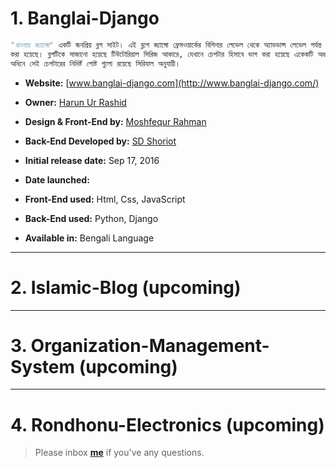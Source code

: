 # 1. Banglai-Django 

```python
"বাংলায় জ্যাঙ্গো" একটি জনপ্রিয় ব্লগ সাইট। এই ব্লগে জ্যাঙ্গো ফ্রেমওয়ার্কের বিগিনার লেভেল থেকে অ্যাডভান্স লেভেল পর্যন্ত সবকিছু বাংলায় তুলে ধরার চেষ্টা
করা হয়েছে। ব্লগটিকে সাজানো হয়েছে টিউটোরিয়াল সিরিজ আকারে, যেখানে চেপটার হিসাবে ভাগ করা হয়েছে একেকটি অধ্যায়কে। আবার প্রতিটি চেপটারের 
অধিনে সেই চেপটারের নিদির্ষ্ট পোষ্ট গুলো রয়েছে সিরিযাল অনুযায়ী।
```

* **Website:** [www.banglai-django.com](http://www.banglai-django.com/)

* **Owner:** [Harun Ur Rashid](https://www.facebook.com/Harun.m.r)

* **Design & Front-End by:** [Moshfequr Rahman](https://www.facebook.com/mushfequrr1) 

* **Back-End Developed by:** [SD Shoriot](https://www.facebook.com/shoriot)

* **Initial release date:** Sep 17, 2016

* **Date launched:**

* **Front-End used:**  Html, Css, JavaScript

* **Back-End used:** Python, Django


* **Available in:** Bengali Language

---

# 2. Islamic-Blog (upcoming)

---

# 3. Organization-Management-System (upcoming)

---

# 4. Rondhonu-Electronics (upcoming)


> Please inbox **[me](https://www.facebook.com/shoriot)** if you've any questions.